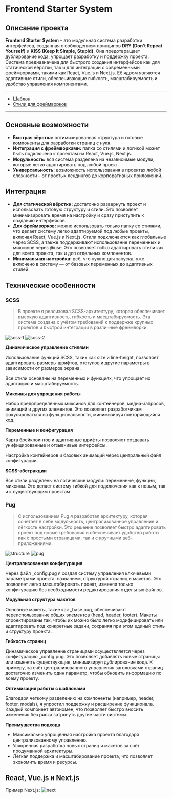 # Frontend Starter System

## Описание проекта

**Frontend Starter System** – это модульная система разработки интерфейсов, созданная с соблюдением принципов **DRY (Don't Repeat Yourself)** и **KISS (Keep It Simple, Stupid)**. Она предотвращает дублирование кода, упрощает разработку и поддержку проекта. Система предназначена для быстрого создания интерфейсов как для статической вёрстки, так и для интеграции с современными фреймворками, такими как React, Vue.js и Next.js. Её ядром являются адаптивные стили, обеспечивающие гибкость, масштабируемость и удобство управления компонентами.

---

- [Шаблон](./temp-v/)
- [Стили для фреймворков](./temp-f/)

---

## Основные возможности

- **Быстрая вёрстка:** оптимизированная структура и готовые компоненты для разработки страниц с нуля.
- **Интеграция с фреймворками:** папка со стилями и логикой может быть подключена к проектам на React, Vue.js, Next.js.
- **Модульность:** вся система разделена на независимые модули, которые легко адаптировать под любой проект.
- **Универсальность:** возможность использования в проектах любой сложности – от простых лендингов до корпоративных приложений.

## Интеграция

- **Для статической вёрстки:** достаточно развернуть проект и использовать готовую структуру и стили. Это позволяет минимизировать время на настройку и сразу приступить к созданию интерфейсов.
- **Для фреймворков:** можно использовать только папку со стилями, что делает систему легко адаптируемой под любые проекты, включая React, Vue.js и Next.js. Стили подключаются как глобальные через SCSS, а также поддерживают использование переменных и миксинов через @use. Это позволяет гибко адаптировать стили как для всего проекта, так и для отдельных компонентов.
- **Минимальная настройка:** всё, что нужно для запуска, уже включено в систему — от базовых переменных до адаптивных стилей.

## Технические особенности

### SCSS

> В проекте я реализовал SCSS-архитектуру, которая обеспечивает высокую адаптивность, гибкость и масштабируемость. Эта система создана с учётом требований к поддержке крупных проектов и быстрой интеграции в различные фреймворки.

![scss-1](./scss-1.png)
![scss-2](./scss-2.png)

**Динамическое управление стилями**

Использование функций SCSS, таких как size и line-height, позволяет адаптировать размеры шрифтов, отступов и другие параметры в зависимости от размеров экрана.

Все стили основаны на переменных и функциях, что упрощает их адаптацию и масштабируемость.

**Миксины для упрощения работы**

Набор предопределённых миксинов для контейнеров, медиа-запросов, анимаций и других элементов. Это позволяет разработчикам фокусироваться на функциональности, минимизируя повторяющийся код.

**Переменные и конфигурация**

Карта брейкпоинтов и адаптивные шрифты позволяют создавать унифицированные и отзывчивые интерфейсы.

Настройка контейнеров и базовых анимаций через центральный файл конфигурации.

**SCSS-абстракции**

Все стили разделены на логические модули: переменные, функции, миксины. Это делает систему гибкой для подключения как к новым, так и к существующим проектам.

### Pug

> С использованием Pug я разработал архитектуру, которая сочетает в себе модульность, централизованное управление и лёгкость настройки. Это решение позволяет быстро адаптировать проект под новые требования и обеспечивает удобство работы как с простыми страницами, так и с крупными веб-приложениями.

![structure](./structure.png)
![pug](./pug.png)

**Централизованная конфигурация**

Через файл \_config.pug я создал систему управления ключевыми параметрами проекта: названием, структурой страниц и макетов. Это позволяет легко масштабировать проект, изменяя только конфигурацию без необходимости редактирования отдельных файлов.

**Модульная структура макетов**

Основные макеты, такие как \_base.pug, обеспечивают переиспользование общих элементов (head, header, footer). Макеты спроектированы так, чтобы их можно было легко модифицировать или адаптировать под конкретные задачи, сохраняя при этом единый стиль и структуру проекта.

**Гибкость страниц**

Динамическое управление страницами осуществляется через конфигурацию \_config.pug. Это позволяет добавлять новые страницы или изменять существующие, минимизируя дублирование кода. К примеру, за счёт централизованного управления заголовками страниц достаточно изменить один параметр, чтобы обновить информацию по всему проекту.

**Оптимизация работы с шаблонами**

Благодаря четкому разделению на компоненты (например, header, footer, modals), я упростил поддержку и расширение функционала. Каждый компонент автономен, что позволяет быстро вносить изменения без риска затронуть другие части системы.

**Преимущества подхода**

- Максимально упрощённая настройка проекта благодаря централизованному управлению.
- Ускоренная разработка новых страниц и макетов за счёт продуманной архитектуры.
- Лёгкая поддержка и масштабирование проекта, что позволяет экономить время и ресурсы.

## React, Vue.js и Next.js

Пример Next.js:
![next](./next.png)

